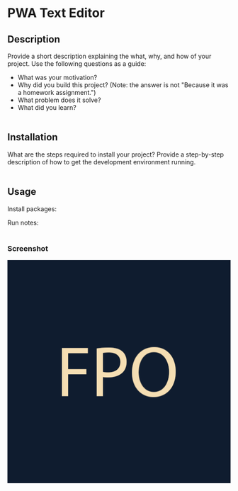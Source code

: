 # PWA Text Editor

## Description

Provide a short description explaining the what, why, and how of your project. Use the following questions as a guide:

- What was your motivation?
- Why did you build this project? (Note: the answer is not "Because it was a homework assignment.")
- What problem does it solve?
- What did you learn?
<br><br>

## Installation

What are the steps required to install your project? Provide a step-by-step description of how to get the development environment running.
<br><br>

## Usage
Install packages:

Run notes:
<br><br>

### Screenshot
<img src="./assets/screenshot.png" width="800">
